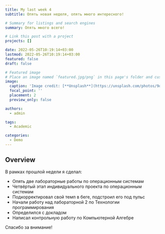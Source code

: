```yaml
---
title: My last week 4
subtitle: Опять новая неделя, опять много интересного!

# Summary for listings and search engines
summary: Опять много всего!

# Link this post with a project
projects: []

date: 2022-05-26T10:19:14+03:00
lastmod: 2022-05-26T10:19:14+03:00
featured: false
draft: false

# Featured image
# Place an image named `featured.jpg/png` in this page's folder and customize its options here.
image:
  caption: 'Image credit: [**Unsplash**](https://unsplash.com/photos/9qsK2QHidmg)'
  focal_point: ''
  placement: 2
  preview_only: false

authors:
  - admin

tags:
  - Academic

categories:
  - Demo
---
```


## Overview
 В рамках прошлой недели я сделал:
 
- Опять две лабораторные работы по операционным системам
- Четвёртый этап индивидуального проекта по операционным системам
- Подкорректировал свой темп в беге, подстроил его под пульс
- Начали работу над лабораторной 2 по Технологии программирования
- Определился с докладом
- Написал контрольную работу по Компьютерной Алгебре

Спасибо за внимание!



